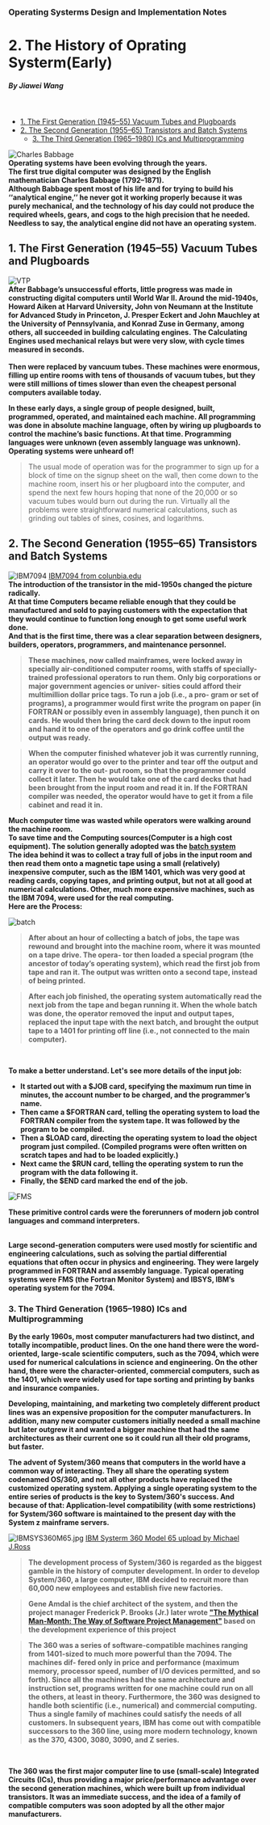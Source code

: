 ### Operating Systerms Design and Implementation Notes

# 2. The History of Oprating Systerm(Early)
##### By Jiawei Wang
<br>

<!-- vim-markdown-toc GFM -->

* [1. The First Generation (1945–55) Vacuum Tubes and Plugboards](#1-the-first-generation-194555-vacuum-tubes-and-plugboards)
* [2. The Second Generation (1955–65) Transistors and Batch Systems](#2-the-second-generation-195565-transistors-and-batch-systems)
    * [3. The Third Generation (1965–1980) ICs and Multiprogramming](#3-the-third-generation-19651980-ics-and-multiprogramming)

<!-- vim-markdown-toc -->

![Charles Babbage](Sources/bbg.jpeg)<br>
**Operating systems have been evolving through the years.**<br>
**The first true digital computer was designed by the English mathematician Charles Babbage (1792–1871).<br> Although Babbage spent most of his life and for trying to build his ‘‘analytical engine,’’ he never got it working properly because it was purely mechanical, and the technology of his day could not produce the required wheels, gears, and cogs to the high precision that he needed.<br>Needless to say, the analytical engine did not have an operating system.**<br>


## 1. The First Generation (1945–55) Vacuum Tubes and Plugboards
![VTP](Sources/VTP.jpg)<br>
**After Babbage’s unsuccessful efforts, little progress was made in constructing digital computers until World War II. Around the mid-1940s, Howard Aiken at Harvard University, John von Neumann at the Institute for Advanced Study in Princeton, J. Presper Eckert and John Mauchley at the University of Pennsylvania, and Konrad Zuse in Germany, among others, all succeeded in building calculating engines.**
**The Calculating Engines used mechanical relays but were very slow, with cycle times measured in seconds.**<br><br>
**Then were replaced by vancuum tubes. These machines were enormous, filling up entire rooms with tens of thousands of vacuum tubes, but they were still millions of times slower than even the cheapest personal computers available today.**

**In these early days, a single group of people designed, built, programmed, operated, and maintained each machine. All programming was done in absolute machine language, often by wiring up plugboards to control the machine’s basic functions. At that time. Programming languages were unknown (even assembly language was unknown). Operating systems were unheard of!**

> The usual mode of operation was for the programmer to sign up for a block of time on the signup sheet on the wall, then come down to the machine room, insert his or her plugboard into the computer, and spend the next few hours hoping that none of the 20,000 or so vacuum tubes would burn out during the run. Virtually all the problems were straightforward numerical calculations, such as grinding out tables of sines, cosines, and logarithms.


## 2. The Second Generation (1955–65) Transistors and Batch Systems
![IBM7094](Sources/IBM7094.jpg)
[IBM7094 from colunbia.edu](http://www.columbia.edu/cu/computinghistory/7094.html)<br>
**The introduction of the transistor in the mid-1950s changed the picture radically.**<br>
**At that time Computers became reliable enough that they could be manufactured and sold to paying customers with the expectation that they would continue to function long enough to get some useful work done.**<br>
**And that is the first time, there was a clear separation between designers, builders, operators, programmers, and maintenance personnel.**<br>
> **These machines, now called mainframes, were locked away in specially air-conditioned computer rooms, with staffs of specially-trained professional operators to run them. Only big corporations or major government agencies or univer- sities could afford their multimillion dollar price tags. To run a job (i.e., a pro- gram or set of programs), a programmer would first write the program on paper (in FORTRAN or possibly even in assembly language), then punch it on cards. He would then bring the card deck down to the input room and hand it to one of the operators and go drink coffee until the output was ready.**

> **When the computer finished whatever job it was currently running, an operator would go over to the printer and tear off the output and carry it over to the out- put room, so that the programmer could collect it later. Then he would take one of the card decks that had been brought from the input room and read it in. If the FORTRAN compiler was needed, the operator would have to get it from a file cabinet and read it in.** 

**Much computer time was wasted while operators were walking around the machine room.**
<br>
**To save time and the Computing sources(Computer is a high cost equipment). The solution generally adopted was the <u>batch system</u>**
<br>
**The idea behind it was to collect a tray full of jobs in the input room and then read them onto a magnetic tape using a small (relatively) inexpensive computer, such as the IBM 1401, which was very good at reading cards, copying tapes, and printing output, but not at all good at numerical calculations. Other, much more expensive machines, such as the IBM 7094, were used for the real computing.**
<br>
**Here are the Process:**<br>

![batch](Sources/batch.png)<br>
> **After about an hour of collecting a batch of jobs, the tape was rewound and brought into the machine room, where it was mounted on a tape drive. The opera- tor then loaded a special program (the ancestor of today’s operating system), which read the first job from tape and ran it. The output was written onto a second tape, instead of being printed.** 

> **After each job finished, the operating system automatically read the next job from the tape and began running it. When the whole batch was done, the operator removed the input and output tapes, replaced the input tape with the next batch, and brought the output tape to a 1401 for printing off line (i.e., not connected to the main computer).**
<br>

**To make a better understand. Let's see more details of the input job:**<br>
+ **It started out with a $JOB card, specifying the maximum run time in minutes, the account number to be charged, and the programmer’s name.**
+ **Then came a $FORTRAN card, telling the operating system to load the FORTRAN compiler from the system tape. It was followed by the program to be compiled.<br>**
+ **Then a $LOAD card, directing the operating system to load the object program just compiled. (Compiled programs were often written on scratch tapes and had to be loaded explicitly.)**<br>
+ **Next came the $RUN card, telling the operating system to run the program with the data following it.**
+ **Finally, the $END card marked the end of the job.**

![FMS](Sources/FMS.png)

**These primitive control cards were the forerunners of modern job control languages and command interpreters.**<br>
<br>

**Large second-generation computers were used mostly for scientific and engineering calculations, such as solving the partial differential equations that often occur in physics and engineering. They were largely programmed in FORTRAN and assembly language. Typical operating systems were FMS (the Fortran Monitor System) and IBSYS, IBM’s operating system for the 7094.**
<br>



### 3. The Third Generation (1965–1980) ICs and Multiprogramming


**By the early 1960s, most computer manufacturers had two distinct, and totally incompatible, product lines. On the one hand there were the word-oriented, large-scale scientific computers, such as the 7094, which were used for numerical calculations in science and engineering. On the other hand, there were the character-oriented, commercial computers, such as the 1401, which were widely used for tape sorting and printing by banks and insurance companies.**<br>

**Developing, maintaining, and marketing two completely different product lines was an expensive proposition for the computer manufacturers. In addition, many new computer customers initially needed a small machine but later outgrew it and wanted a bigger machine that had the same architectures as their current one so it could run all their old programs, but faster.**<br>

**The advent of System/360 means that computers in the world have a common way of interacting. They all share the operating system codenamed OS/360, and not all other products have replaced the customized operating system. Applying a single operating system to the entire series of products is the key to System/360's success. And because of that: Application-level compatibility (with some restrictions) for System/360 software is maintained to the present day with the System z mainframe servers.**
<br>


![IBMSYS360M65.jpg](Sources/IBMSYS360M65.jpg)
[IBM Systerm 360 Model 65 upload by Michael J.Ross](http://www.corestore.org)

> **The development process of System/360 is regarded as the biggest gamble in the history of computer development. In order to develop System/360, a large computer, IBM decided to recruit more than 60,000 new employees and establish five new factories.**

> **Gene Amdal is the chief architect of the system, and then the project manager Frederick P. Brooks (Jr.) later wrote ["The Mythical Man-Month: The Way of Software Project Management"](https://en.wikipedia.org/wiki/The_Mythical_Man-Month) based on the development experience of this project**

> **The 360 was a series of software-compatible machines ranging from 1401-sized to much more powerful than the 7094. The machines dif- fered only in price and performance (maximum memory, processor speed, number of I/O devices permitted, and so forth). Since all the machines had the same architecture and instruction set, programs written for one machine could run on all the others, at least in theory. Furthermore, the 360 was designed to handle both scientific (i.e., numerical) and commercial computing. Thus a single family of machines could satisfy the needs of all customers. In subsequent years, IBM has come out with compatible successors to the 360 line, using more modern technology, known as the 370, 4300, 3080, 3090, and Z series.**

<br>

**The 360 was the first major computer line to use (small-scale) Integrated Circuits (ICs), thus providing a major price/performance advantage over the second generation machines, which were built up from individual transistors. It was an immediate success, and the idea of a family of compatible computers was soon adopted by all the other major manufacturers.**
